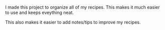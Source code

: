 I made this project to organize all of my recipes. This makes it much easier to use and keeps eveything neat.

This also makes it easier to add notes/tips to improve my recipes.
